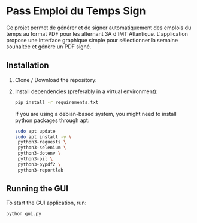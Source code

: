 # Pass Emploi du Temps Sign

Ce projet permet de générer et de signer automatiquement des emplois du temps au format PDF pour les alternant 3A d'IMT Atlantique. L'application propose une interface graphique simple pour sélectionner la semaine souhaitée et génère un PDF signé.

## Installation

1. Clone / Download the repository:

2. Install dependencies (preferably in a virtual environment):

   ```bash
   pip install -r requirements.txt
   ```

   If you are using a debian-based system, you might need to install python packages through apt:

   ```bash
   sudo apt update
   sudo apt install -y \
    python3-requests \
    python3-selenium \
    python3-dotenv \
    python3-pil \
    python3-pypdf2 \
    python3-reportlab

   ```

## Running the GUI

To start the GUI application, run:

```bash
python gui.py
```
